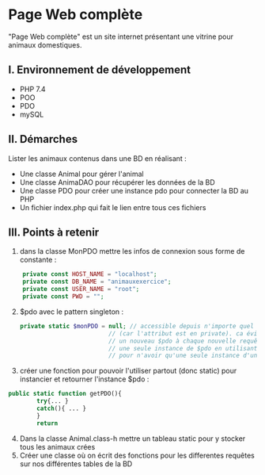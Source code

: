 # Page Web complète

"Page Web complète" est un site internet présentant une vitrine pour animaux domestiques.

## I. Environnement de développement

* PHP 7.4
* POO
* PDO
* mySQL

## II. Démarches
Lister les animaux contenus dans une BD en réalisant :
- Une classe Animal pour gérer l'animal
- Une classe AnimaDAO pour récupérer les données de la BD
- Une classe PDO pour créer une instance pdo pour connecter la BD au PHP
- Un fichier index.php qui fait le lien entre tous ces fichiers

## III. Points à retenir
 
1. dans la classe MonPDO mettre les infos de connexion sous forme de constante :
```php
    private const HOST_NAME = "localhost";
    private const DB_NAME = "animauxexercice";
    private const USER_NAME = "root";
    private const PWD = "";
```
2. $pdo avec le pattern singleton :
   ```php
   private static $monPDO = null; // accessible depuis n'importe quel objet de la classe 
                            // (car l'attribut est en private). ca évite de generer 
                            // un nouveau $pdo à chaque nouvelle requête.  On conserve 
                            // une seule instance de $pdo en utilisant le pattern singleton 
                            // pour n'avoir qu'une seule instance d'une classe.
    ```

3. créer une fonction pour pouvoir l'utiliser partout (donc static) pour instancier et retourner l'instance $pdo :
```php
public static function getPDO(){
        try{... }
        catch(){ ... }
        }
        return 
```
4. Dans la classe Animal.class-h mettre un tableau static pour y stocker tous les animaux crées
5. Créer une classe où on écrit des fonctions pour les differentes requêtes sur nos différentes tables de la BD